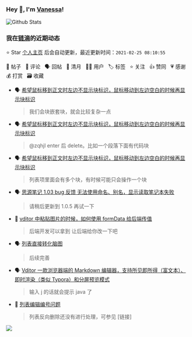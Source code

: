 ### Hey 👋, I'm [Vanessa](http://vanessa.b3log.org/)!

![Github Stats](https://github-readme-stats.vercel.app/api?username=Vanessa219&show_icons=true)

<!--events start -->

### 我在[链滴](https://ld246.com)的近期动态

⭐️ Star [个人主页](https://github.com/Vanessa219/Vanessa219) 后会自动更新，最近更新时间：`2021-02-25 08:10:55`

📝 帖子 &nbsp; 💬 评论 &nbsp; 🗣 回帖 &nbsp; 🌙 清月 &nbsp; 👨‍💻 用户 &nbsp; 🏷️ 标签 &nbsp; ⭐️ 关注 &nbsp; 👍 赞同 &nbsp; 💗 感谢 &nbsp; 💰 打赏 &nbsp; 🗃 收藏

* 🗣 [希望鼠标移到正文时左边不显示块标识，鼠标移动到左边空白的时候再显示块标识](https://ld246.com/article/1614055393176/comment/1614180337137#comments)

  > 我们会块嵌套块，就会比较复杂一点
* 🗣 [希望鼠标移到正文时左边不显示块标识，鼠标移动到左边空白的时候再显示块标识](https://ld246.com/article/1614055393176/comment/1614177857778#comments)

  > @zqhjl enter 后 delete。比如一个段落下面有代码块
* 🗣 [希望鼠标移到正文时左边不显示块标识，鼠标移动到左边空白的时候再显示块标识](https://ld246.com/article/1614055393176/comment/1614177857778#comments)

  > 列表项里面会有多个块，有时候可能只会操作一个块
* 🗣 [思源笔记 1.03 bug 反馈 无法使用命名、别名，显示读取笔记本失败](https://ld246.com/article/1614093755055/comment/1614171589669#comments)

  > 请稍后更新到 1.0.5 再试一下
* 💬 [vditor 中粘贴图片的时候，如何使用 formData 给后端传值](https://ld246.com/article/1614159349022/comment/1614170666347#comments)

  > 后端开发可以拿到 让后端给你改一下吧
* 🗣 [列表直接转化脑图](https://ld246.com/article/1614159161013/comment/1614168323283#comments)

  > 后续完善
* 🗣 [Vditor 一款浏览器端的 Markdown 编辑器，支持所见即所得（富文本）、即时渲染（类似 Typora）和分屏预览模式](https://ld246.com/article/1549638745630/comment/1614163372049#comments)

  > 输入 j 的话就会提示 java 了
* 💬 [列表编辑编号问题](https://ld246.com/article/1613895037931/comment/1614161061941#comments)

  > 列表反向删除还没有进行处理，可参见 [链接]


<!--events end -->

<a title="Hits" target="_blank" href="https://github.com/Vanessa219/Vanessa219"><img src="https://hits.b3log.org/Vanessa219/Vanessa219.svg"></a>
